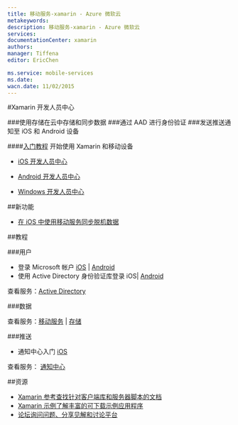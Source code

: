 ```yaml
---
title: 移动服务-xamarin - Azure 微软云
metakeywords: 
description: 移动服务-xamarin - Azure 微软云
services: 
documentationCenter: xamarin
authors: 
manager: Tiffena
editor: EricChen

ms.service: mobile-services
ms.date: 
wacn.date: 11/02/2015
---
```


#Xamarin 开发人员中心

###使用存储在云中存储和同步数据
###通过 AAD 进行身份验证
###发送推送通知至 iOS 和 Android 设备

####[入门教程](../../articles/mobile-services/partner-xamarin-mobile-services-ios-get-started.md)
开始使用 Xamarin 和移动设备

- [iOS 开发人员中心](/develop/mobile/ios)

- [Android 开发人员中心](/develop/mobile/android)

- [Windows 开发人员中心](/develop/mobile/windows)

##新功能

- [在 iOS 中使用移动服务同步脱机数据](../../articles/mobile-services/mobile-services-xamarin-ios-get-started-offline-data.md)

##教程

###用户

- 登录 Microsoft 帐户 [iOS](../../articles/mobile-services/partner-xamarin-mobile-services-ios-get-started-users.md) | [Android](../../articles/mobile-services/partner-xamarin-mobile-services-android-get-started-users.md)
- 使用 Active Directory 身份验证库登录 iOS| [Android](https://github.com/AzureADSamples/NativeClient-Xamarin-Android)
<!--- 代表用户访问 SharePoint [iOS](/documentation/articles/mobile-services-dotnet-backend-calling-sharepoint-on-behalf-of-user/) | [Android](/documentation/articles/mobile-services-dotnet-backend-calling-sharepoint-on-behalf-of-user/)-->

查看服务：[Active Directory](https://github.com/AzureAD)

###数据

查看服务：[移动服务](../../articles/mobile-services/index.md) | [存储](../../articles/storage/index.md)
<!--
###同步

- 使用移动服务同步脱机数据 [iOS](../../articles/mobile-services/mobile-services-xamarin-ios-get-started-offline-data.md) | [Android](../../articles/mobile-services/mobile-services-xamarin-android-get-started-offline-data.md)

查看服务：[移动服务](../../articles/mobile-services/index.md)
-->
###推送

- 通知中心入门 [iOS](../../articles/notification-hubs/xamarin-notification-hubs-ios-push-notification-apns-get-started.md)

查看服务： [通知中心](../../articles/notification-hubs/index.md)

##资源
- [Xamarin 参考查找针对客户端库和服务器脚本的文档](http://developer.xamarin.com/guides/cross-platform/azure/mobile-services)
- [Xamarin 示例了解丰富的可下载示例应用程序](http://developer.xamarin.com/guides/cross-platform/azure/mobile-services)
- [论坛询问问题、分享见解和讨论平台](https://social.msdn.microsoft.com/Forums/zh-CN/home?forum=windowsazurezhchs)

